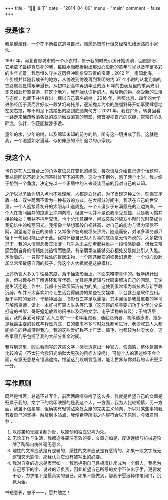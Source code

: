 +++
title = "👨‍🔧 关于"
date = "2014-04-09"
menu = "main"
comment = false
+++

## 我是谁？

我是郝建锋，一个在不断尝试追寻自己，惟愿昂首前行但又经常思绪迷路的小家伙。

1997 年，河北省廊坊市的一个小农村，属于我的时光小溪开始流淌，回首顾盼，它承载了最纯真质朴的我，每股水滴都折射出那没心没肺的童年时光以及丰富多彩的少年光景，我愿恒久守护这历经冲刷愈显珍贵的宝藏；2012 年，南国北海，一个引领并伴随我成长的地方，从傍晚到傍晚再到黎明的约 37 个小时的从北到南的铁路旅程显得艰辛漫长，从初中到高中再到毕业的近 6 年的由表及里的求索光阴却又如此短暂易逝，在这个地方，我开始认识新的人、触及新的物、感受新的生活与态度，也栽下并培育出一棵以自己署名的树；2016 年，帝都北京，四年的大学进修经历于我而言好似一段梦幻乌托邦，逐渐抛弃约束的脱缰野马开始享受肆意地左突右撞，却不知足下践踏出的路到底通向何方；2021 年，我在广州，转身回看一路走来稀疏散落各处的或骄傲或落寞的剪影，俯首凝视自己的双腿，常常在心头碎念，伙计，你还能跋涉多远...

童年的水，少年的树，以及绵延未知的前方的路，所有这一切拼成了我。这就是我，一个渴望如水漫延、似树伸展的不断追寻的小家伙。

## 我这个人

也许是在人生舞台上的角色定位总在变化的缘故，每次谈及介绍自己这个话题时，我总是回忆不起上次回答时曾写下的答卷，这次也不例外，憋了两个小时，我才终于想到一个角度，决定先以一个矛盾中的人来谈谈目前的我对自己的认知。

之所以以矛盾为切入点也不难理解，人都是立体的，为了表现这种立体，刻画其矛盾一体、双生两面不啻为一种有效的方式。在大部分时间中，我活在自己的世界里，一个人迎接着初升的太阳与山道周旋，一个人漫步于布满霞光的江边海岸，一个人在夜间幽静的跑道上冲刺向前，但这一切并不是说我享受孤独，只是我习惯并接纳独处；我并不排斥交流，也十分乐意拥伴，间或夹杂的挚友小聚时光时常成为我记忆中的绚丽闪光。我常像个梦想家般自视甚高，对自己的能力与潜力深信不疑，渴望追寻自己的价值；又常像个鸵鸟般埋头沙海，随遇而安，对诸多事务都只留下一句我只能止步于此。我常怀疑自己对人对事的底色是无情冷漠的，大多数情况下，我的人情观念极其淡薄，几乎从未主动牵起并维护一段情感脉络；但我又常感受到自身的情绪如此热情而敏感，有亲朋挚友能够交心相处又是如此引人入胜。矛盾着的，一只惯于独处的群居生物，一个随遇而安的积极幻想者，一个没心没肺却又常常敏感自闭的孩子，我这个人大抵就是这般模样。

上述所言大多关乎性格态度，落于抽象形而上，下面来唠唠具体的。我学统计出身，但兴趣多存于解连环和写代码，尤其是用逻辑与代码来解决自己的问题。无论是生活还是工作中，我都十分欣赏简洁有力的美，这使我虽常常为新技术与新手段沉醉，却并不太喜欢如今让生活变得臃肿的某些社交媒体、平台甚至是软件应用。至于平时的爱好，于精神层面，书影音三字足以囊括，其中阅读是我最重要的学习与解惑良师，读上一本好书可算人生头等乐事（这习惯的培养要归功于少年时父亲打造的书架、哥哥姐姐放置的闲书以及网络文学、电子读物的普及）；于物理层面，我的喜爱可称是“泥人三项”——老年组跑者、通勤路骑者、初级道泳者，跑步是我最主要的锻炼与释压方式，它的要求不多时时处处都可进行、老少咸宜人人都能参与的特点深得我心。我的这些爱好称不上广泛、惊艳，也都较为朴实大众，这些事项几乎包揽了我的大部分业余时间。

我写到这里，回头看刚写的这些文字，感觉透露出一种官方、假面感，整体氛围也比较冷调（不太符合我阳光幽默大男孩的目标人设呃），可能个人的表述终不会全面，有意无意总有错漏遮掩，惟望这几段胡言乱语，能让世界与你对我的认识更深一分。

## 写作原则

既然是博客，总逃不过写作，前面两段嘚啵嘚了这么多，我就是希望自己的文章是归属于我的，文字下的烙印映照的是我这个人。一方面，我为人比较矫情，另一方面，我虽不信星座，但确实有轻微沾染处女座的完美主义倾向，所以对某些事物我有着自己的坚持。触及到本站点，我便希望所书之内容符合以下原则，与诸君同参：

1. 以抄袭和无脑复制为耻，以原创和独立思考为荣。
2. 无论工作与生活，我都追寻简洁有效的美，文章亦如是，废话连牍与机械造轮除了陶醉自嗨外毫无意义。
3. 理性的文章应该是有逻辑的，感性的文章应该是有感情的，如果一段文字既无逻辑又无感情，那我认为它没有被写出的必要。
4. 我对自身的追求是表里如一，我愿拥抱自己且极度排斥成为一个假人，我愿为自己写下的字、说过的话负责，因此祈望自己所写的文字不仅出于手，更要发于心，力求笔下是最真实的自己，如果不能做到，那我宁愿选择停笔闭口，沉默为金。

书短意长，恕不一一，愿共勉之！